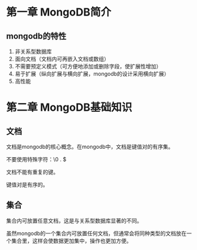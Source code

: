 # 第一章 MongoDB简介

## mongodb的特性

1. 非关系型数据库
2. 面向文档（文档内可再嵌入文档或数组）
3. 不需要预定义模式（可方便地添加或删除字段，使扩展性增加）
4. 易于扩展（纵向扩展与横向扩展，mongodb的设计采用横向扩展）
5. 高性能



# 第二章 MongoDB基础知识

## 文档

文档是mongodb的核心概念。在mongodb中，文档是键值对的有序集。

不要使用特殊字符：\0 . $

文档不能有重复的键。

键值对是有序的。

## 集合

集合内可放置任意文档，这是与关系型数据库显著的不同。

虽然mongodb的一个集合内可放置任何文档，但通常会将同种类型的文档放在一个集合里，这样会使数据更加集中，操作也更加方便。